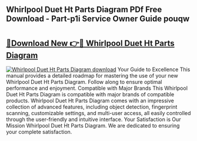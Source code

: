 ## Whirlpool Duet Ht Parts Diagram PDf Free Download - Part-p1i Service Owner Guide pouqw

# <h2><a href="http://dfok84b.blite.top/?on=Whirlpool+Duet+Ht+Parts+Diagram">🔗Download New 👉🔴 Whirlpool Duet Ht Parts Diagram</a></h2>

[![Whirlpool Duet Ht Parts Diagram download](https://i.imgur.com/lujVjoI.png)](http://dfok84b.blite.top/?on=Whirlpool+Duet+Ht+Parts+Diagram)
Your Guide to Excellence This manual provides a detailed roadmap for mastering the use of your new Whirlpool Duet Ht Parts Diagram. Follow along to ensure optimal performance and enjoyment. Compatible with Major Brands This Whirlpool Duet Ht Parts Diagram is compatible with major brands of compatible products. Whirlpool Duet Ht Parts Diagram comes with an impressive collection of advanced features, including object detection, fingerprint scanning, customizable settings, and multi-user access, all easily controlled through the user-friendly and intuitive interface. Your Satisfaction is Our Mission Whirlpool Duet Ht Parts Diagram. We are dedicated to ensuring your complete satisfaction.
